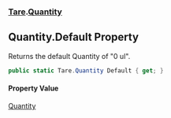 ### [Tare](Tare.md 'Tare').[Quantity](Tare.Quantity.md 'Tare.Quantity')

## Quantity.Default Property

Returns the default Quantity of "0 ul".

```csharp
public static Tare.Quantity Default { get; }
```

#### Property Value
[Quantity](Tare.Quantity.md 'Tare.Quantity')